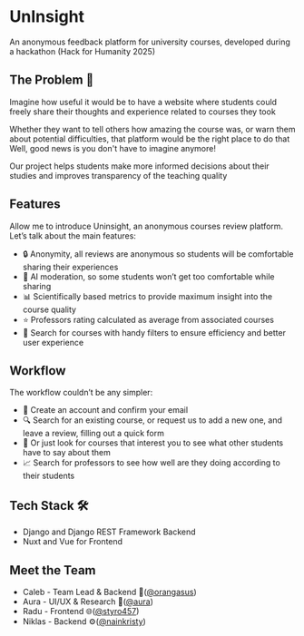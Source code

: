 # UnInsight
An anonymous feedback platform for university courses, developed during a hackathon (Hack for Humanity 2025)

## The Problem 🧩
Imagine how useful it would be to have a website where students could freely share their thoughts and experience related to courses they took

Whether they want to tell others how amazing the course was, or warn them about potential difficulties, that platform would be the right place to do that
Well, good news is you don't have to imagine anymore!

Our project helps students make more informed decisions about their studies and improves transparency of the teaching quality

## Features
Allow me to introduce Uninsight, an anonymous courses review platform. Let’s talk about the main features:
- 🔒 Anonymity, all reviews are anonymous so students will be comfortable sharing their experiences
- 🤖 AI moderation, so some students won’t get too comfortable while sharing
- 📊 Scientifically based metrics to provide maximum insight into the course quality
- ⭐ Professors rating calculated as average from associated courses
- 🔎 Search for courses with handy filters to ensure efficiency and better user experience

## Workflow
The workflow couldn’t be any simpler:
- 📝 Create an account and confirm your email
- 🔍 Search for an existing course, or request us to add a new one, and leave a review, filling out a quick form
- 👀 Or just look for courses that interest you to see what other students have to say about them
- 📈 Search for professors to see how well are they doing according to their students

## Tech Stack 🛠️
- Django and Django REST Framework Backend
- Nuxt and Vue for Frontend


## Meet the Team
- Caleb - Team Lead & Backend 🧩([@orangasus](https://github.com/orangasus))
- Aura - UI/UX & Research 🎨([@aura](https://www.linkedin.com/in/aura-h/))
- Radu - Frontend 🌐([@styro457](https://github.com/Styro457))
- Niklas - Backend ⚙️([@nainkristy](https://github.com/nainkristy))





